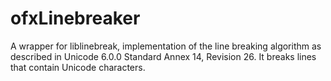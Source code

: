 ofxLinebreaker
==============

A wrapper for liblinebreak, implementation of the line breaking algorithm as described in Unicode 6.0.0 Standard Annex 14, Revision 26. It breaks lines that contain Unicode characters.